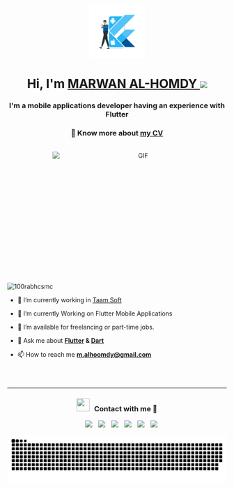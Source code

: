 <p align="center">
  <img style="width:8rem; height:auto" src="https://raw.githubusercontent.com/alhomdy/alhomdy/main/imgs/flutter-page-banner-image.png"/>
</p>

<h1 align="center">Hi, I'm  <a href="https://github.com/alhomdy/alhomdy" target="blank">
MARWAN AL-HOMDY </a> <img width="30px" src="https://raw.githubusercontent.com/iampavangandhi/iampavangandhi/master/gifs/Hi.gif"></h1>

<h3 align="center">I'm a mobile applications developer having an experience with Flutter</h3>
<h3 align="center"> 📄 Know more about <a href="https://drive.google.com/file/d/1XvdkU7b1na8f_DQuzZ7U9PhGRvGYV8W-/view?usp=sharing" target="blank">my CV</a></h3>
<br/>
<a target="_blank" align="center">
  <img align="right" top="500" height="300" width="400" alt="GIF" src="https://cdn.dribbble.com/users/1292677/screenshots/6139167/media/5387dc7e035b3efe9d94516044de66a4.gif">
</a>

 <img src="https://komarev.com/ghpvc/?username=Ezzalarab&label=Profile%20views&color=0e75b6&style=fla" alt="100rabhcsmc" />
 
- 🔭 I’m currently working in <a href="https://taamsoft.com/">Taam Soft</a>

- 🌱 I’m currently Working on Flutter Mobile Applications

- 🤝 I’m available for freelancing or part-time jobs.

- 💬 Ask me about **<a href="https://flutter.dev/">Flutter</a> & <a href="https://dart.dev/">Dart</a>**

- 📫 How to reach me **m.alhoomdy@gmail.com**

<br/>
<br/>
<hr/>

<h3 align="center" > <img src="https://media.giphy.com/media/iY8CRBdQXODJSCERIr/giphy.gif" width="30" height="30" style="margin-right: 10px;">Contact with me 🤝 </h3>

 <div align="center"  class="icons-social" style="margin-left: 10px;">
        <a style="margin-left: 10px;"  target="_blank" href="https://www.linkedin.com/in/ezz-dev/">
			<img src="https://img.icons8.com/doodle/40/000000/linkedin--v2.png"></a>
        <a style="margin-left: 10px;" target="_blank" href="https://github.com/alhomdy/">
		<img src="https://img.icons8.com/doodle/40/000000/github--v1.png"></a>
		<a style="margin-left: 10px;" target="_blank" href="https://stackoverflow.com/users/22124207/marwan-alhomdy">
				<img src="https://img.icons8.com/external-tal-revivo-color-tal-revivo/40/000000/external-stack-overflow-is-a-question-and-answer-site-for-professional-logo-color-tal-revivo.png"></a>
        <a style="margin-left: 10px;" target="_blank" href="https://www.instagram.com/ezzalarab_mofeed/">
			<img src="https://img.icons8.com/doodle/40/000000/instagram-new--v2.png"></a>
		<a style="margin-left: 10px;" target="_blank" href="https://twitter.com/EzzalarabH">
			<img src="https://img.icons8.com/doodle/1x/twitter-squared--v2.png" ></a>
		<a style="margin-left: 10px;" target="_blank" href="https://www.facebook.com/1marwan1">
			<img src="https://img.icons8.com/doodle/1x/facebook-new--v2.png" ></a>
      </div>

<p align="center">
  <img  src="https://raw.githubusercontent.com/Elanza-48/Elanza-48/main/resources/img/github-contribution-grid-snake.svg"
    alt="example" />
</p>
